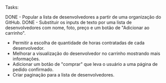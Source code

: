 Tasks:

DONE - Popular a lista de desenvolvedores a partir de uma organização do GitHub.
DONE - Substituir os inputs de texto por uma lista de desenvolvedores com nome, foto, preço e um botão de "Adicionar ao carrinho".
- Permitir a escolha de quantidade de horas contratadas de cada desenvolvedor.
- Melhorar a visualização do desenvolvedor no carrinho mostrando mais informações.
- Adicionar um botão de "comprar" que leva o usuário a uma página de pedido confirmado.
- Criar paginação para a lista de desenvolvedores.